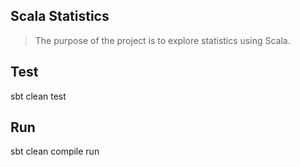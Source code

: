 Scala Statistics
----------------
>The purpose of the project is to explore statistics using Scala.

Test
----
sbt clean test

Run
---
sbt clean compile run